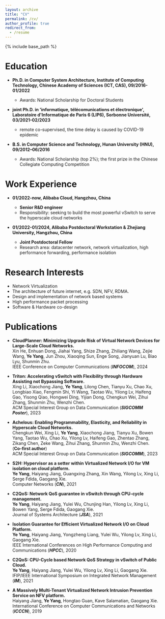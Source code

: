 ```yaml
---
layout: archive
title: "CV"
permalink: /cv/
author_profile: true
redirect_from:
  - /resume
---
```


{% include base_path %}

Education
======
* **Ph.D. in Computer System Architecture, Institute of Computing Technology, Chinese Academy of Sciences (ICT, CAS), 09/2016-01/2022**
   * Awards: National Scholarship for Doctoral Students

* **joint Ph.D. in 'informatique, télécomunications et électronique', Laboratoire d'Informatique de Paris 6 (LIP6), Sorbonne Université, 03/2021-02/2023**
   * remote co-supervised, the time delay is caused by COVID-19 epidemic

* **B.S. in Computer Science and Technology, Hunan University (HNU), 09/2012–06/2016**
   * Awards: National Scholarship (top 2%); the first prize in the Chinese Collegiate Computing Competition

Work Experience
======
* **01/2022-now, Alibaba Cloud, Hangzhou, China**
   * **Senior R&D engineer**
   * Responsibility: seeking to build the most powerful vSwitch to serve the hyperscale cloud networks

* **01/2022-01/2024, Alibaba Postdoctoral Workstation & Zhejiang University, Hangzhou, China**
   * **Joint Postdoctoral Fellow**
   * Research area: datacenter network, network virtualization, high performance forwarding, performance isolation

Research Interests
======
* Network Virtualization
* The architecture of future internet, e.g. SDN, NFV, RDMA.
* Design and implementation of network based systems
* High performance packet processing
* Software & Hardware co-design

Publications
======
* **CloudPlanner: Minimizing Upgrade Risk of Virtual Network Devices for Large-Scale Cloud Networks.**   
Xin He, Enhuan Dong, Jiahai Yang, Shize Zhang, Zhiliang Wang, Zejie Wang, **Ye Yang**, Jun Zhou, Xiaoqing Sun, Enge Song, Jianyuan Lu, Biao Lyu, Shunmin Zhu.  
IEEE Conference on Computer Communications (***INFOCOM***), 2024

* **Triton: Accelerating vSwitch with Flexibility through Hardware Assisting not Bypassing Software.**   
Xing Li, Xiaochong Jiang, **Ye Yang**, Lilong Chen, Tianyu Xu, Chao Xu, Longbiao Xiao, Fengmin Shi, Yi Wang, Taotao Wu, Yilong Lv, Haifeng Gao, Yisong Qiao, Hongwei Ding, Yijian Dong, Chengkun Wei, Zihui Zhang, Shunmin Zhu, Wenzhi Chen.  
ACM Special Interest Group on Data Communication (***SIGCOMM Poster***), 2023

* **Achelous: Enabling Programmability, Elasticity, and Reliability in Hyperscale Cloud Networks.**   
Chengkun Wei, Xing Li, **Ye Yang**, Xiaochong Jiang, Tianyu Xu, Bowen Yang, Taotao Wu, Chao Xu, Yilong Lv, Haifeng Gao, Zhentao Zhang, Zikang Chen, Zeke Wang, Zihui Zhang, Shunmin Zhu, Wenzhi Chen. (**Co-first author**)  
ACM Special Interest Group on Data Communication (***SIGCOMM***), 2023

* **S2H: Hypervisor as a setter within Virtualized Network I/O for VM isolation on cloud platform.**   
**Ye Yang**, Haiyang Jiang, Guangxing Zhang, Xin Wang, Yilong Lv, Xing Li, Serge Fdida, Gaogang Xie.   
Computer Networks (***CN***), 2021

* **C2QoS: Network QoS guarantee in vSwitch through CPU-cycle management.**    
**Ye Yang**, Haiyang Jiang, Yulei Wu, Chunjing Han, Yilong Lv, Xing Li, Bowen Yang, Serge Fdida, Gaogang Xie.  
Journal of Systems Architecture (***JSA***), 2021

* **Isolation Guarantee for Efficient Virtualized Network I/O on Cloud Platform.**  
**Ye Yang**, Haiyang Jiang, Yongzheng Liang, Yulei Wu, Yilong Lv, Xing Li, Gaogang Xie.  
IEEE International Conferences on High Performance Computing and Communications (***HPCC***), 2020

* **C2QoS: CPU-Cycle based Network QoS Strategy in vSwitch of Public Cloud.**  
**Ye Yang**, Haiyang Jiang, Yulei Wu, Yilong Lv, Xing Li, Gaogang Xie.  
IFIP/IEEE International Symposium on Integrated Network Management (***IM***), 2021

* **A Massively Multi-Tenant Virtualized Network Intrusion Prevention Service on NFV platform.**  
Haiyang Jiang, **Ye Yang**, Hongtao Guan, Kave Salamatian, Gaogang Xie.  
International Conference on Computer Communications and Networks (***ICCCN***), 2019
